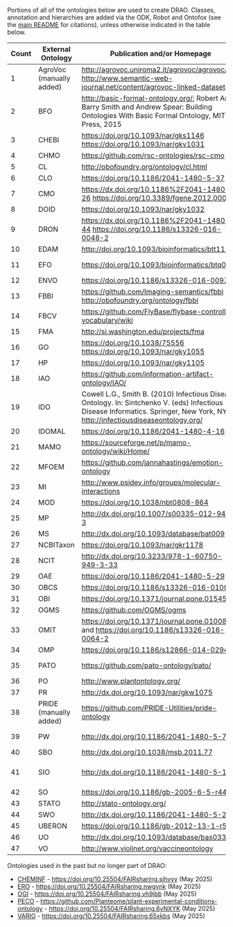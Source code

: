 Portions of all of the ontologies below are used to create DRAO. Classes, annotation and hierarchies are added via the ODK, Robot and Ontofox (see the [main README](./README.md) for citations), unless otherwise indicated in the table below.

Count | External Ontology|Publication and/or Homepage|License|FAIRsharing URL
------|------------------|---------------------------|-------|---------------
1 | AgroVoc (manually added) |http://agrovoc.uniroma2.it/agrovoc/agrovoc/en/, http://www.semantic-web-journal.net/content/agrovoc-linked-dataset|https://creativecommons.org/licenses/by/3.0/igo/|https://doi.org/10.25504/FAIRsharing.anpj91
2 | BFO|http://basic-formal-ontology.org/; Robert Arp, Barry Smith and Andrew Spear: Building Ontologies With Basic Formal Ontology, MIT Press, 2015|http://creativecommons.org/licenses/by/4.0/|https://doi.org/10.25504/FAIRsharing.wcpd6f
3 | CHEBI|https://doi.org/10.1093/nar/gks1146 https://doi.org/10.1093/nar/gkv1031|https://creativecommons.org/licenses/by/4.0/|https://doi.org/10.25504/FAIRsharing.62qk8w
4 | CHMO|https://github.com/rsc-ontologies/rsc-cmo|http://creativecommons.org/licenses/by/4.0/|https://doi.org/10.25504/FAIRsharing.9j4wh2
5 | CL|http://obofoundry.org/ontology/cl.html|http://creativecommons.org/licenses/by/3.0/|https://doi.org/10.25504/FAIRsharing.j9y503
6 | CLO|https://doi.org/10.1186/2041-1480-5-37|http://creativecommons.org/licenses/by/3.0/|https://doi.org/10.25504/FAIRsharing.4dvtcz
7 | CMO|https://dx.doi.org/10.1186%2F2041-1480-4-26 https://doi.org/10.3389/fgene.2012.00087|http://creativecommons.org/publicdomain/zero/1.0/|https://doi.org/10.25504/FAIRsharing.dq78pn
8 | DOID|https://doi.org/10.1093/nar/gky1032|https://creativecommons.org/publicdomain/zero/1.0/|https://doi.org/10.25504/FAIRsharing.8b6wfq
9 | DRON|https://dx.doi.org/10.1186%2F2041-1480-4-44 https://doi.org/10.1186/s13326-016-0048-2|http://creativecommons.org/licenses/by/3.0/|https://doi.org/10.25504/FAIRsharing.w5ntfd
10 | EDAM|http://doi.org/10.1093/bioinformatics/btt113|http://creativecommons.org/licenses/by-sa/4.0/|https://doi.org/10.25504/FAIRsharing.a6r7zs
11 | EFO|https://doi.org/10.1093/bioinformatics/btq099|EBI Terms of Use - https://www.ebi.ac.uk/about/terms-of-use|https://doi.org/10.25504/FAIRsharing.1gr4tz
12 | ENVO|https://doi.org/10.1186/s13326-016-0097-6|http://creativecommons.org/licenses/by/3.0/|https://doi.org/10.25504/FAIRsharing.azqskx
13 | FBBI|https://github.com/Imaging-semantics/fbbi http://obofoundry.org/ontology/fbbi|https://creativecommons.org/licenses/by/4.0/|https://doi.org/10.25504/FAIRsharing.ny3z9j
14 | FBCV|https://github.com/FlyBase/flybase-controlled-vocabulary/wiki|http://creativecommons.org/licenses/by/3.0/|https://doi.org/10.25504/FAIRsharing.6tgyxf
15 | FMA|http://si.washington.edu/projects/fma|https://creativecommons.org/licenses/by/3.0/|https://doi.org/10.25504/FAIRsharing.x56jsy
16 | GO|https://doi.org/10.1038/75556 https://doi.org/10.1093/nar/gky1055|http://creativecommons.org/licenses/by/3.0/|https://doi.org/10.25504/FAIRsharing.6xq0ee
17 | HP|https://doi.org/10.1093/nar/gky1105|https://hpo.jax.org/app/license|https://doi.org/10.25504/FAIRsharing.kbtt7f
18 | IAO|https://github.com/information-artifact-ontology/IAO/|http://creativecommons.org/licenses/by/3.0/|https://doi.org/10.25504/FAIRsharing.gq1xtx
19 | IDO|Cowell L.G., Smith B. (2010) Infectious Disease Ontology. In: Sintchenko V. (eds) Infectious Disease Informatics. Springer, New York, NY, http://infectiousdiseaseontology.org/|https://creativecommons.org/licenses/by/3.0/|https://doi.org/10.25504/FAIRsharing.aae3v6
20 | IDOMAL|https://doi.org/10.1186/2041-1480-4-16|https://creativecommons.org/publicdomain/zero/1.0/|https://doi.org/10.25504/FAIRsharing.2q8c28
21 | MAMO|https://sourceforge.net/p/mamo-ontology/wiki/Home/|http://opensource.org/licenses/Artistic-2.0|https://doi.org/10.25504/FAIRsharing.kbz5jh
22 | MFOEM|https://github.com/jannahastings/emotion-ontology|https://creativecommons.org/licenses/by/3.0/|https://doi.org/10.25504/FAIRsharing.dx30m8
23 | MI|http://www.psidev.info/groups/molecular-interactions|https://creativecommons.org/licenses/by/4.0/|https://doi.org/10.25504/FAIRsharing.8qzmtr
24 | MOD|https://doi.org/10.1038/nbt0808-864|https://creativecommons.org/licenses/by/4.0/|https://doi.org/10.25504/FAIRsharing.2m4ms9
25 | MP|http://dx.doi.org/10.1007/s00335-012-9421-3|https://creativecommons.org/licenses/by/4.0/|https://doi.org/10.25504/FAIRsharing.kg1x4z
26 | MS|http://dx.doi.org/10.1093/database/bat009|https://creativecommons.org/licenses/by/3.0/|https://doi.org/10.25504/FAIRsharing.sxh2dp
27 | NCBITaxon|https://doi.org/10.1093/nar/gkr1178|https://creativecommons.org/publicdomain/zero/1.0/|https://doi.org/10.25504/FAIRsharing.fj07xj
28 | NCIT|http://dx.doi.org/10.3233/978-1-60750-949-3-33|https://creativecommons.org/licenses/by/4.0/|https://doi.org/10.25504/FAIRsharing.4cvwxa
29 | OAE|https://doi.org/10.1186/2041-1480-5-29|http://creativecommons.org/licenses/by/3.0/|https://doi.org/10.25504/FAIRsharing.tw4q8x
30 | OBCS|https://doi.org/10.1186/s13326-016-0100-2|http://creativecommons.org/licenses/by/3.0/|https://doi.org/10.25504/FAIRsharing.5p12xh
31 | OBI|https://doi.org/10.1371/journal.pone.0154556|http://creativecommons.org/licenses/by/3.0/|https://doi.org/10.25504/FAIRsharing.284e1z
32 | OGMS|https://github.com/OGMS/ogms|http://creativecommons.org/licenses/by/4.0/|https://doi.org/10.25504/FAIRsharing.rvz0m9
33 | OMIT|https://doi.org/10.1371/journal.pone.0100855 and https://doi.org/10.1186/s13326-016-0064-2|https://creativecommons.org/licenses/by/3.0/|https://doi.org/10.25504/FAIRsharing.mf91p5
34 | OMP|https://doi.org/10.1186/s12866-014-0294-3|http://creativecommons.org/licenses/by/3.0/|https://doi.org/10.25504/FAIRsharing.cc3f2x
35 | PATO|https://github.com/pato-ontology/pato/|https://opensource.org/licenses/BSD-3-Clause and http://creativecommons.org/licenses/by/3.0/ |https://doi.org/10.25504/FAIRsharing.ezwdhz
36 | PO|http://www.plantontology.org/|https://creativecommons.org/licenses/by/4.0/|https://doi.org/10.25504/FAIRsharing.3ngg40
37 | PR|http://dx.doi.org/10.1093/nar/gkw1075|https://creativecommons.org/licenses/by/4.0/|https://doi.org/10.25504/FAIRsharing.4ndncv
38 | PRIDE (manually added) |https://github.com/PRIDE-Utilities/pride-ontology|https://www.apache.org/licenses/LICENSE-2.0.html|
39 | PW|http://dx.doi.org/10.1186/2041-1480-5-7|http://creativecommons.org/licenses/by/3.0/ and https://creativecommons.org/licenses/by/4.0/|https://doi.org/10.25504/FAIRsharing.f73xhd
40 | SBO|http://dx.doi.org/10.1038/msb.2011.77|http://opensource.org/licenses/Artistic-2.0|https://doi.org/10.25504/FAIRsharing.s19src
41 | SIO|http://dx.doi.org/10.1186/2041-1480-5-14|CC-BY of some form, e.g. https://creativecommons.org/licenses/by/4.0/ though the exact one is unclear |https://doi.org/10.25504/FAIRsharing.dpkb5f
42 | SO|https://doi.org/10.1186/gb-2005-6-5-r44|https://creativecommons.org/licenses/by/4.0/|https://doi.org/10.25504/FAIRsharing.6bc7h9
43 | STATO|http://stato-ontology.org/|http://creativecommons.org/licenses/by/3.0/|https://doi.org/10.25504/FAIRsharing.na5xp
44 | SWO|http://dx.doi.org/10.1186/2041-1480-5-25|https://creativecommons.org/licenses/by/4.0/|https://doi.org/10.25504/FAIRsharing.sp3szt
45 | UBERON|https://doi.org/10.1186/gb-2012-13-1-r5|http://creativecommons.org/licenses/by/3.0/|https://doi.org/10.25504/FAIRsharing.4c0b6b
46 | UO|http://dx.doi.org/10.1093/database/bas033|http://creativecommons.org/licenses/by/3.0/|https://doi.org/10.25504/FAIRsharing.mjnypw
47 | VO|http://www.violinet.org/vaccineontology|http://creativecommons.org/licenses/by/3.0/|https://doi.org/10.25504/FAIRsharing.zwtww5

Ontologies used in the past but no longer part of DRAO:
* [CHEMINF](https://doi.org/10.1371/journal.pone.0025513) - https://doi.org/10.25504/FAIRsharing.sjhvyy (May 2025)
* [ERO](https://open.med.harvard.edu/wiki/display/eaglei/Ontology) - https://doi.org/10.25504/FAIRsharing.nwgynk (May 2025)
* [OGI](https://code.google.com/archive/p/ontology-for-genetic-interval/) - https://doi.org/10.25504/FAIRsharing.vh9jbb (May 2025)
* [PECO](https://doi.org/10.1093/nar/gkx1152) - https://github.com/Planteome/plant-experimental-conditions-ontology - https://doi.org/10.25504/FAIRsharing.6yNXYK (May 2025)
* [VARIO](http://dx.doi.org/10.1101/gr.157495.113) - https://doi.org/10.25504/FAIRsharing.65xkbs (May 2025)


